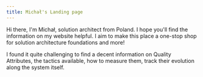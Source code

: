 ```yaml
---
title: Michał's Landing page
---
```


Hi there, I'm Michał, solution architect from Poland. I hope you'll find the information on my website helpful. I aim to make this place a one-stop shop for solution architecture foundations and more!

I found it quite challenging to find a decent information on Quality Attributes, the tactics available, how to measure them, track their evolution along the system itself.